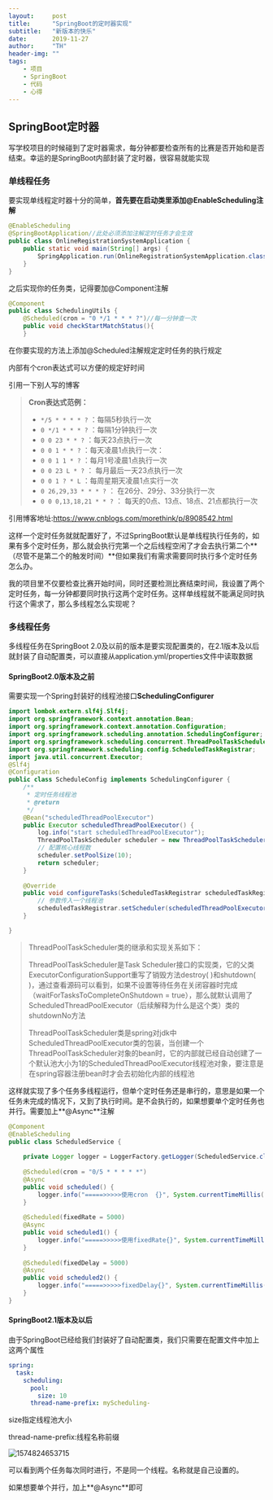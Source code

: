 ```yaml
---
layout:     post
title:      "SpringBoot的定时器实现"
subtitle:   "新版本的快乐"
date:       2019-11-27
author:     "TH"
header-img: ""
tags:
    - 项目
    - SpringBoot
    - 代码
    - 心得
---
```

## SpringBoot定时器

写学校项目的时候碰到了定时器需求，每分钟都要检查所有的比赛是否开始和是否结束。幸运的是SpringBoot内部封装了定时器，很容易就能实现

### 单线程任务

要实现单线程定时器十分的简单，**首先要在启动类里添加@EnableScheduling注解**

```Java
@EnableScheduling
@SpringBootApplication//此处必须添加注解定时任务才会生效
public class OnlineRegistrationSystemApplication {
    public static void main(String[] args) {
        SpringApplication.run(OnlineRegistrationSystemApplication.class, args);
    }
}
```

之后实现你的任务类，记得要加@Component注解

```java
@Component
public class SchedulingUtils {
    @Scheduled(cron = "0 */1 * * * ?")//每一分钟查一次
    public void checkStartMatchStatus(){     
    }

```

在你要实现的方法上添加@Scheduled注解规定定时任务的执行规定

内部有个cron表达式可以方便的规定好时间

引用一下别人写的博客

> **Cron表达式范例：**
>
> - `*/5 * * * * ?` ：每隔5秒执行一次
> - `0 */1 * * * ?` ：每隔1分钟执行一次
> - `0 0 23 * * ?` ：每天23点执行一次
> - `0 0 1 * * ?` ：每天凌晨1点执行一次：
> - `0 0 1 1 * ?` ：每月1号凌晨1点执行一次
> - `0 0 23 L * ?` ： 每月最后一天23点执行一次
> - `0 0 1 ? * L` ：每周星期天凌晨1点实行一次
> - `0 26,29,33 * * * ?` ： 在26分、29分、33分执行一次
> - `0 0 0,13,18,21 * * ?` ： 每天的0点、13点、18点、21点都执行一次

引用博客地址:https://www.cnblogs.com/morethink/p/8908542.html

这样一个定时任务就就配置好了，不过SpringBoot默认是单线程执行任务的，如果有多个定时任务，那么就会执行完第一个之后线程空闲了才会去执行第二个**（尽管不是第二个的触发时间）**但如果我们有需求需要同时执行多个定时任务怎么办。

我的项目里不仅要检查比赛开始时间，同时还要检测比赛结束时间，我设置了两个定时任务，每一分钟都要同时执行这两个定时任务。这样单线程就不能满足同时执行这个需求了，那么多线程怎么实现呢？

### 多线程任务

多线程任务在SpringBoot 2.0及以前的版本是要实现配置类的，在2.1版本及以后就封装了自动配置类，可以直接从application.yml/properties文件中读取数据

#### SpringBoot2.0版本及之前

需要实现一个Spring封装好的线程池接口**SchedulingConfigurer** 

```Java
import lombok.extern.slf4j.Slf4j;
import org.springframework.context.annotation.Bean;
import org.springframework.context.annotation.Configuration;
import org.springframework.scheduling.annotation.SchedulingConfigurer;
import org.springframework.scheduling.concurrent.ThreadPoolTaskScheduler;
import org.springframework.scheduling.config.ScheduledTaskRegistrar;
import java.util.concurrent.Executor;
@Slf4j
@Configuration
public class ScheduleConfig implements SchedulingConfigurer {
    /**
     * 定时任务线程池
     * @return
     */
    @Bean("scheduledThreadPoolExecutor")
    public Executor scheduledThreadPoolExecutor() {
        log.info("start scheduledThreadPoolExecutor");
        ThreadPoolTaskScheduler scheduler = new ThreadPoolTaskScheduler();
        // 配置核心线程数
        scheduler.setPoolSize(10);
        return scheduler;
    }
    
    @Override
    public void configureTasks(ScheduledTaskRegistrar scheduledTaskRegistrar) {
        // 参数传入一个线程池
        scheduledTaskRegistrar.setScheduler(scheduledThreadPoolExecutor());
    }

}
```

> ThreadPoolTaskScheduler类的继承和实现关系如下：
>
> ThreadPoolTaskScheduler是Task Scheduler接口的实现类，它的父类ExecutorConfigurationSupport重写了销毁方法destroy( )和shutdown(  )，通过查看源码可以看到，如果不设置等待任务在关闭容器时完成（waitForTasksToCompleteOnShutdown =  true），那么就默认调用了ScheduledThreadPoolExecutor（后续解释为什么是这个类）类的shutdownNo方法
>
> ThreadPoolTaskScheduler类是spring对jdk中ScheduledThreadPoolExecutor类的包装，当创建一个ThreadPoolTaskScheduler对象的bean时，它的内部就已经自动创建了一个默认池大小为1的ScheduledThreadPoolExecutor线程池对象，要注意是在spring容器注册bean时才会去初始化内部的线程池

 这样就实现了多个任务多线程运行，但单个定时任务还是串行的，意思是如果一个任务未完成的情况下，又到了执行时间。是不会执行的，如果想要单个定时任务也并行。需要加上**@Async**注解

```Java
@Component
@EnableScheduling
public class ScheduledService {
 
    private Logger logger = LoggerFactory.getLogger(ScheduledService.class);
 
    @Scheduled(cron = "0/5 * * * * *")
    @Async
    public void scheduled() {
        logger.info("=====>>>>>使用cron  {}", System.currentTimeMillis());
    }
 
    @Scheduled(fixedRate = 5000)
    @Async
    public void scheduled1() {
        logger.info("=====>>>>>使用fixedRate{}", System.currentTimeMillis());
    }
 
    @Scheduled(fixedDelay = 5000)
    @Async
    public void scheduled2() {
        logger.info("=====>>>>>fixedDelay{}", System.currentTimeMillis());
    }
}
```

#### SpringBoot2.1版本及以后

由于SpringBoot已经给我们封装好了自动配置类，我们只需要在配置文件中加上这两个属性

```yaml
spring:
  task:
    scheduling:
      pool:
        size: 10
      thread-name-prefix: myScheduling-
```

size指定线程池大小

thread-name-prefix:线程名称前缀

![1574824653715](F:\blog\img\schedule1.png)

可以看到两个任务每次同时进行，不是同一个线程。名称就是自己设置的。

如果想要单个并行，加上**@Async**即可

